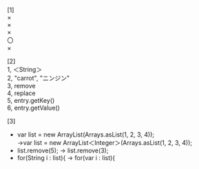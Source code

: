 [1]  
×  
×  
×  
〇  
×  

[2]  
1, ＜String＞  
2, "carrot", "ニンジン"  
3, remove  
4, replace  
5, entry.getKey()  
6, entry.getValue()  

[3]  
- var list = new ArrayList(Arrays.asList(1, 2, 3, 4));  
    →var list = new ArrayList＜Integer＞(Arrays.asList(1, 2, 3, 4));
- list.remove(5); → list.remove(3);  
- for(String i : list){ → for(var i : list){  
